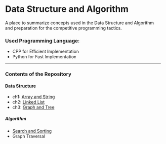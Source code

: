 # Data Structure and Algorithm
A place to summarize concepts used in the Data Structure and Algorithm and preparation for the competitive programming tactics.
### Used Pragramming Language: 
- CPP for Efficient Implementation
- Python for Fast Implementation
***

### Contents of the Repository
#### Data Structure
- ch1: [Array and String](https://github.com/JoohanJin/DSA/tree/main/01_array_and_string)
- ch2: [Linked List](https://github.com/JoohanJin/DSA/tree/main/02_linked_list)
- ch3: [Graph and Tree](https://github.com/JoohanJin/DSA/tree/main/04_tree_and_graph)


##### Algorithm
- [Search and Sorting](https://github.com/JoohanJin/DSA/tree/main/10_sorting_and_searching)
- Graph Traversal
